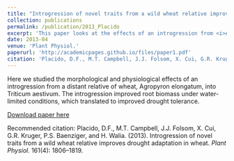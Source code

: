 ```yaml
---
title: "Introgression of novel traits from a wild wheat relative improves drought adaptation in wheat"
collection: publications
permalink: /publication/2013_Placido
excerpt: 'This paper looks at the effects of an introgression from <i>Agropyron elongatum</i> into <i>Triticum aestivum</i> on drought tolerance.'
date: 2013-04
venue: 'Plant Physiol.'
paperurl: 'http://academicpages.github.io/files/paper1.pdf'
citation: 'Placido, D.F., M.T. Campbell, J.J. Folsom, X. Cui, G.R. Kruger, P.S. Baenziger, and H. Walia (2013). &quot;Introgression of novel traits from a wild wheat relative improves drought adaptation in wheat&quot; <i>Plant Physiol.</i> 161(4): 1806–1819.'
---
```

Here we studied the morphological and physiological effects of an introgression from a distant relative of wheat, Agropyron elongatum, into Triticum aestivum. The introgression improved root biomass under water-limited conditions, which translated to improved drought tolerance.

[Download paper here](http://malachycampbell.github.io/files/Placido_2014.pdf)

Recommended citation: Placido, D.F., M.T. Campbell, J.J. Folsom, X. Cui, G.R. Kruger, P.S. Baenziger, and H. Walia. (2013). Introgression of novel traits from a wild wheat relative improves drought adaptation in wheat. <i>Plant Physiol.</i> 161(4): 1806–1819.
